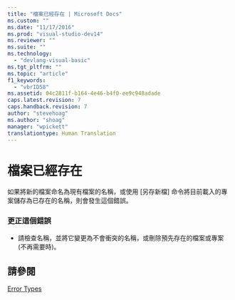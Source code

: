 ```yaml
---
title: "檔案已經存在 | Microsoft Docs"
ms.custom: ""
ms.date: "11/17/2016"
ms.prod: "visual-studio-dev14"
ms.reviewer: ""
ms.suite: ""
ms.technology: 
  - "devlang-visual-basic"
ms.tgt_pltfrm: ""
ms.topic: "article"
f1_keywords: 
  - "vbrID58"
ms.assetid: 04c2811f-b164-4e46-b4f0-ee9c948adade
caps.latest.revision: 7
caps.handback.revision: 7
author: "stevehoag"
ms.author: "shoag"
manager: "wpickett"
translationtype: Human Translation
---
```

# 檔案已經存在
如果將新的檔案命名為現有檔案的名稱，或使用 \[另存新檔\] 命令將目前載入的專案儲存為已存在的名稱，則會發生這個錯誤。  
  
### 更正這個錯誤  
  
-   請檢查名稱，並將它變更為不會衝突的名稱，或刪除預先存在的檔案或專案 \(不再需要時\)。  
  
## 請參閱  
 [Error Types](../../visual-basic/programming-guide/language-features/error-types.md)